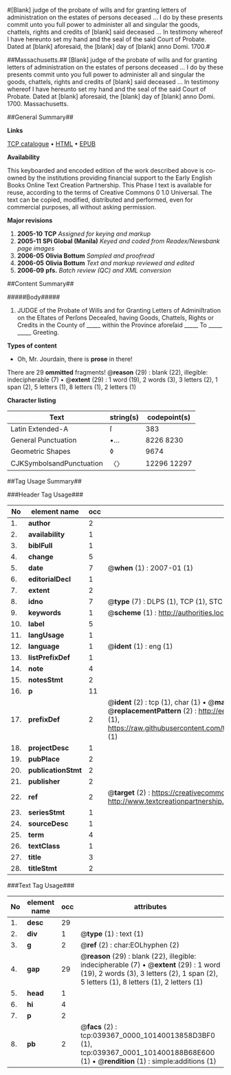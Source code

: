 #[Blank] judge of the probate of wills and for granting letters of administration on the estates of persons deceased ... I do by these presents commit unto you full power to administer all and singular the goods, chattels, rights and credits of [blank] said deceased ... In testimony whereof I have hereunto set my hand and the seal of the said Court of Probate. Dated at [blank] aforesaid, the [blank] day of [blank] anno Domi. 1700.#

##Massachusetts.##
[Blank] judge of the probate of wills and for granting letters of administration on the estates of persons deceased ... I do by these presents commit unto you full power to administer all and singular the goods, chattels, rights and credits of [blank] said deceased ... In testimony whereof I have hereunto set my hand and the seal of the said Court of Probate. Dated at [blank] aforesaid, the [blank] day of [blank] anno Domi. 1700.
Massachusetts.

##General Summary##

**Links**

[TCP catalogue](http://www.ota.ox.ac.uk/tcp/)  • 
[HTML](http://tei.it.ox.ac.uk/tcp/Texts-HTML/free/N29/N29563.html)  • 
[EPUB](http://tei.it.ox.ac.uk/tcp/Texts-EPUB/free/N29/N29563.epub)

**Availability**

This keyboarded and encoded edition of the
	       work described above is co-owned by the institutions
	       providing financial support to the Early English Books
	       Online Text Creation Partnership. This Phase I text is
	       available for reuse, according to the terms of Creative
	       Commons 0 1.0 Universal. The text can be copied,
	       modified, distributed and performed, even for
	       commercial purposes, all without asking permission.

**Major revisions**

1. __2005-10__ __TCP__ *Assigned for keying and markup*
1. __2005-11__ __SPi Global (Manila)__ *Keyed and coded from Readex/Newsbank page images*
1. __2006-05__ __Olivia Bottum__ *Sampled and proofread*
1. __2006-05__ __Olivia Bottum__ *Text and markup reviewed and edited*
1. __2006-09__ __pfs.__ *Batch review (QC) and XML conversion*

##Content Summary##

#####Body#####

1. JUDGE of the Probate of Wills and for Granting Letters of Adminiſtration on the Eſtates of Perſons Deceaſed, having Goods, Chattels, Rights or Credits in the County of   _____   within the Province aforeſaid   _____   To   _____ _____   Greeting. 

**Types of content**

  * Oh, Mr. Jourdain, there is **prose** in there!

There are 29 **ommitted** fragments! 
 @__reason__ (29) : blank (22), illegible: indecipherable (7)  •  @__extent__ (29) : 1 word (19), 2 words (3), 3 letters (2), 1 span (2), 5 letters (1), 8 letters (1), 2 letters (1)

**Character listing**


|Text|string(s)|codepoint(s)|
|---|---|---|
|Latin Extended-A|ſ|383|
|General Punctuation|•…|8226 8230|
|Geometric Shapes|◊|9674|
|CJKSymbolsandPunctuation|〈〉|12296 12297|

##Tag Usage Summary##

###Header Tag Usage###

|No|element name|occ|attributes|
|---|---|---|---|
|1.|__author__|2||
|2.|__availability__|1||
|3.|__biblFull__|1||
|4.|__change__|5||
|5.|__date__|7| @__when__ (1) : 2007-01 (1)|
|6.|__editorialDecl__|1||
|7.|__extent__|2||
|8.|__idno__|7| @__type__ (7) : DLPS (1), TCP (1), STC (2), NOTIS (1), IMAGE-SET (1), EVANS-CITATION (1)|
|9.|__keywords__|1| @__scheme__ (1) : http://authorities.loc.gov/ (1)|
|10.|__label__|5||
|11.|__langUsage__|1||
|12.|__language__|1| @__ident__ (1) : eng (1)|
|13.|__listPrefixDef__|1||
|14.|__note__|4||
|15.|__notesStmt__|2||
|16.|__p__|11||
|17.|__prefixDef__|2| @__ident__ (2) : tcp (1), char (1)  •  @__matchPattern__ (2) : ([0-9\-]+):([0-9IVX]+) (1), (.+) (1)  •  @__replacementPattern__ (2) : http://eebo.chadwyck.com/downloadtiff?vid=$1&page=$2 (1), https://raw.githubusercontent.com/textcreationpartnership/Texts/master/tcpchars.xml#$1 (1)|
|18.|__projectDesc__|1||
|19.|__pubPlace__|2||
|20.|__publicationStmt__|2||
|21.|__publisher__|2||
|22.|__ref__|2| @__target__ (2) : https://creativecommons.org/publicdomain/zero/1.0/ (1), http://www.textcreationpartnership.org/docs/. (1)|
|23.|__seriesStmt__|1||
|24.|__sourceDesc__|1||
|25.|__term__|4||
|26.|__textClass__|1||
|27.|__title__|3||
|28.|__titleStmt__|2||


###Text Tag Usage###

|No|element name|occ|attributes|
|---|---|---|---|
|1.|__desc__|29||
|2.|__div__|1| @__type__ (1) : text (1)|
|3.|__g__|2| @__ref__ (2) : char:EOLhyphen (2)|
|4.|__gap__|29| @__reason__ (29) : blank (22), illegible: indecipherable (7)  •  @__extent__ (29) : 1 word (19), 2 words (3), 3 letters (2), 1 span (2), 5 letters (1), 8 letters (1), 2 letters (1)|
|5.|__head__|1||
|6.|__hi__|4||
|7.|__p__|2||
|8.|__pb__|2| @__facs__ (2) : tcp:039367_0000_10140013858D3BF0 (1), tcp:039367_0001_101400188B68E600 (1)  •  @__rendition__ (1) : simple:additions (1)|
